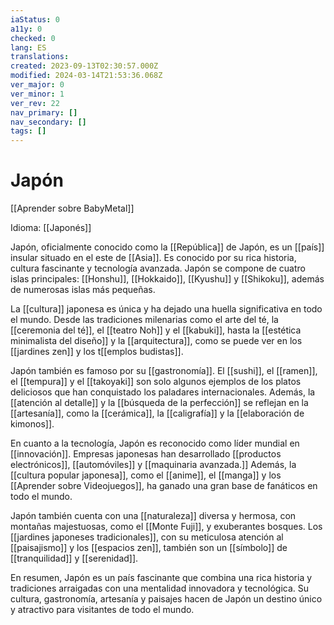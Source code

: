 ```yaml
---
iaStatus: 0
a11y: 0
checked: 0
lang: ES
translations: 
created: 2023-09-13T02:30:57.000Z
modified: 2024-03-14T21:53:36.068Z
ver_major: 0
ver_minor: 1
ver_rev: 22
nav_primary: []
nav_secondary: []
tags: []
---
```

# Japón

[[Aprender sobre BabyMetal]]

Idioma: [[Japonés]]

Japón, oficialmente conocido como la [[República]] de Japón, es un [[país]] insular situado en el este de [[Asia]]. Es conocido por su rica historia, cultura fascinante y tecnología avanzada. Japón se compone de cuatro islas principales: [[Honshu]], [[Hokkaido]], [[Kyushu]] y [[Shikoku]], además de numerosas islas más pequeñas.

La [[cultura]] japonesa es única y ha dejado una huella significativa en todo el mundo. Desde las tradiciones milenarias como el arte del té, la [[ceremonia del té]], el [[teatro Noh]] y el [[kabuki]], hasta la [[estética minimalista del diseño]] y la [[arquitectura]], como se puede ver en los [[jardines zen]] y los t[[emplos budistas]].

Japón también es famoso por su [[gastronomía]]. El [[sushi]], el [[ramen]], el [[tempura]] y el [[takoyaki]] son solo algunos ejemplos de los platos deliciosos que han conquistado los paladares internacionales. Además, la [[atención al detalle]] y la [[búsqueda de la perfección]] se reflejan en la [[artesanía]], como la [[cerámica]], la [[caligrafía]] y la [[elaboración de kimonos]].

En cuanto a la tecnología, Japón es reconocido como líder mundial en [[innovación]]. Empresas japonesas han desarrollado [[productos electrónicos]], [[automóviles]] y [[maquinaria avanzada.]] Además, la [[cultura popular japonesa]], como el [[anime]], el [[manga]] y los [[Aprender sobre Videojuegos]], ha ganado una gran base de fanáticos en todo el mundo.

Japón también cuenta con una [[naturaleza]] diversa y hermosa, con montañas majestuosas, como el [[Monte Fuji]], y exuberantes bosques. Los [[jardines japoneses tradicionales]], con su meticulosa atención al [[paisajismo]] y los [[espacios zen]], también son un [[símbolo]] de [[tranquilidad]] y [[serenidad]].

En resumen, Japón es un país fascinante que combina una rica historia y tradiciones arraigadas con una mentalidad innovadora y tecnológica. Su cultura, gastronomía, artesanía y paisajes hacen de Japón un destino único y atractivo para visitantes de todo el mundo.